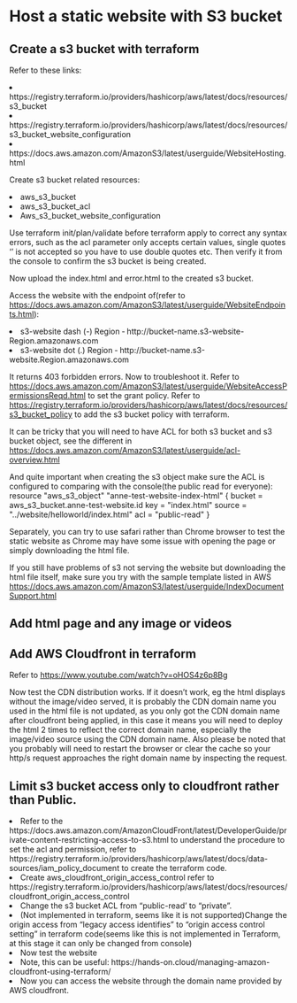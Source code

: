 <h1>Host a static website with S3 bucket</h1>

<h2>Create a s3 bucket with terraform</h2>

<p>Refer to these links:</p>
<li>https://registry.terraform.io/providers/hashicorp/aws/latest/docs/resources/s3_bucket</li>
<li>https://registry.terraform.io/providers/hashicorp/aws/latest/docs/resources/s3_bucket_website_configuration</li>
<li>https://docs.aws.amazon.com/AmazonS3/latest/userguide/WebsiteHosting.html</li>

Create s3 bucket related resources:
    <li>aws_s3_bucket</li>
    <li>aws_s3_bucket_acl</li>
    <li>Aws_s3_bucket_website_configuration</li>

Use terraform init/plan/validate before terraform apply to correct any syntax errors, such as the acl parameter only accepts certain values, single quotes ‘’ is not accepted so you have to use double quotes etc. Then verify it from the console to confirm the s3 bucket is being created. 

Now upload the index.html and error.html to the created s3 bucket. 

Access the website with the endpoint of(refer to https://docs.aws.amazon.com/AmazonS3/latest/userguide/WebsiteEndpoints.html):
<li>s3-website dash (-) Region ‐ http://bucket-name.s3-website-Region.amazonaws.com</li>
<li>s3-website dot (.) Region ‐ http://bucket-name.s3-website.Region.amazonaws.com</li>

It returns 403 forbidden errors. Now to troubleshoot it. Refer to https://docs.aws.amazon.com/AmazonS3/latest/userguide/WebsiteAccessPermissionsReqd.html to set the grant policy.  Refer to https://registry.terraform.io/providers/hashicorp/aws/latest/docs/resources/s3_bucket_policy to add the s3 bucket policy with terraform. 

It can be tricky that you will need to have ACL for both s3 bucket and s3 bucket object, see the different in https://docs.aws.amazon.com/AmazonS3/latest/userguide/acl-overview.html

And quite important when creating the s3 object make sure the ACL is configured to comparing with the console(the public read for everyone):
resource "aws_s3_object" "anne-test-website-index-html" {
 bucket = aws_s3_bucket.anne-test-website.id
 key    = "index.html"
 source = "../website/helloworld/index.html"
 acl = "public-read"
}






Separately, you can try to use safari rather than Chrome browser to test the static website as Chrome may have some issue with opening the page or simply downloading the html file. 

If you still have problems of s3 not serving the website but downloading the html file itself, make sure you try with the sample template listed in AWS https://docs.aws.amazon.com/AmazonS3/latest/userguide/IndexDocumentSupport.html


<h2>Add html page and any image or videos</h2>

<h2>Add AWS Cloudfront in terraform</h2>

Refer to https://www.youtube.com/watch?v=oHOS4z6p8Bg


Now test the CDN distribution works. If it doesn’t work, eg the html displays without the image/video served, it is probably the CDN domain name you used in the html file is not updated, as you only got the CDN domain name after cloudfront being applied, in this case it means you will need to deploy the html 2 times to reflect the correct domain name, especially the image/video source using the CDN domain name. Also please be noted that you probably will need to restart the browser or clear the cache so your http/s request approaches the right domain name by inspecting the request. 



<h2>Limit s3 bucket access only to cloudfront rather than Public. </h2>

<li>Refer to the https://docs.aws.amazon.com/AmazonCloudFront/latest/DeveloperGuide/private-content-restricting-access-to-s3.html to understand the procedure to set the acl and permission, refer to https://registry.terraform.io/providers/hashicorp/aws/latest/docs/data-sources/iam_policy_document to create the terraform code.</li>
<li>Create aws_cloudfront_origin_access_control refer to https://registry.terraform.io/providers/hashicorp/aws/latest/docs/resources/cloudfront_origin_access_control</li>
<li>Change the s3 bucket ACL from “public-read’ to “private”.</li>
<li>(Not implemented in terraform, seems like it is not supported)Change the origin access from “legacy access identifies” to “origin access control setting” in terraform code(seems like this is not implemented in Terraform, at this stage it can only be changed from console)</li>
<li>Now test the website</li>
<li>Note, this can be useful: https://hands-on.cloud/managing-amazon-cloudfront-using-terraform/</li>
<li>Now you can access the website through the domain name provided by AWS cloudfront.</li>
